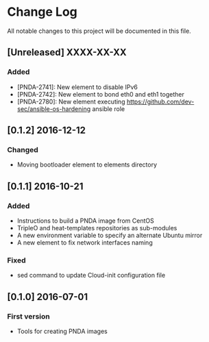 # Change Log
All notable changes to this project will be documented in this file.

## [Unreleased] XXXX-XX-XX
### Added
- [PNDA-2741]: New element to disable IPv6
- [PNDA-2742]: New element to bond eth0 and eth1 together
- [PNDA-2780]: New element executing https://github.com/dev-sec/ansible-os-hardening ansible role

## [0.1.2] 2016-12-12
### Changed
- Moving bootloader element to elements directory

## [0.1.1] 2016-10-21
### Added
- Instructions to build a PNDA image from CentOS
- TripleO and heat-templates repositories as sub-modules
- A new environment variable to specify an alternate Ubuntu mirror
- A new element to fix network interfaces naming

### Fixed
- sed command to update Cloud-init configuration file

## [0.1.0] 2016-07-01
### First version
- Tools for creating PNDA images
